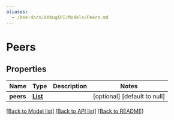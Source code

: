 ```yaml
---
aliases:
  - /bee-docs/debugAPI/Models/Peers.md
---
```


# Peers
## Properties

Name | Type | Description | Notes
------------ | ------------- | ------------- | -------------
**peers** | [**List**](Address.md) |  | [optional] [default to null]

[[Back to Model list]](../README.md#documentation-for-models) [[Back to API list]](../README.md#documentation-for-api-endpoints) [[Back to README]](../README.md)
